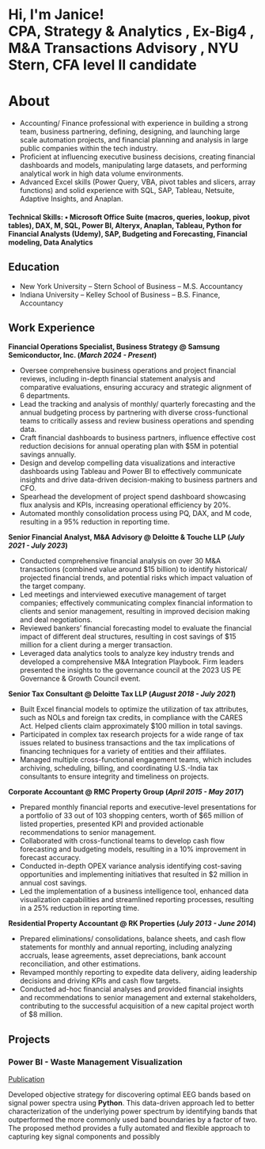 <h1>Hi, I'm Janice! <br/><a >CPA</a>, <a >Strategy & Analytics </a>, <a >Ex-Big4 </a>, <a >M&A Transactions Advisory </a>, <a >NYU Stern</a>, <a >CFA level II candidate</a>

# About
- Accounting/ Finance professional with experience in building a strong team, business partnering, defining, designing, and launching large scale automation projects, and financial planning and analysis in large public companies within the tech industry.
- Proficient at influencing executive business decisions, creating financial dashboards and models, manipulating large datasets, and performing analytical work in high data volume environments.
- Advanced Excel skills (Power Query, VBA, pivot tables and slicers, array functions) and solid experience with SQL, SAP, Tableau, Netsuite, Adaptive Insights, and Anaplan.


#### Technical Skills: •	Microsoft Office Suite (macros, queries, lookup, pivot tables), DAX, M, SQL, Power BI, Alteryx, Anaplan, Tableau, Python for Financial Analysts (Udemy), SAP, Budgeting and Forecasting, Financial modeling, Data Analytics

## Education
- New York University – Stern School of Business – M.S. Accountancy								       		
- Indiana University – Kelley School of Business – B.S. Finance, Accountancy

## Work Experience
**Financial Operations Specialist, Business Strategy @ Samsung Semiconductor, Inc. (_March 2024 - Present_)**
-	Oversee comprehensive business operations and project financial reviews, including in-depth financial statement analysis and comparative evaluations, ensuring accuracy and strategic alignment of 6 departments.
-	Lead the tracking and analysis of monthly/ quarterly forecasting and the annual budgeting process by partnering with diverse cross-functional teams to critically assess and review business operations and spending data.
-	Craft financial dashboards to business partners, influence effective cost reduction decisions for annual operating plan with $5M in potential savings annually.
-	Design and develop compelling data visualizations and interactive dashboards using Tableau and Power BI to effectively communicate insights and drive data-driven decision-making to business partners and CFO.
-	Spearhead the development of project spend dashboard showcasing flux analysis and KPIs, increasing operational efficiency by 20%.
-	Automated monthly consolidation process using PQ, DAX, and M code, resulting in a 95% reduction in reporting time.

**Senior Financial Analyst, M&A Advisory @ Deloitte & Touche LLP (_July 2021 - July 2023_)**
-	Conducted comprehensive financial analysis on over 30 M&A transactions (combined value around $15 billion) to identify historical/ projected financial trends, and potential risks which impact valuation of the target company.
-	Led meetings and interviewed executive management of target companies; effectively communicating complex financial information to clients and senior management, resulting in improved decision making and deal negotiations.
-	Reviewed bankers’ financial forecasting model to evaluate the financial impact of different deal structures, resulting in cost savings of $15 million for a client during a merger transaction.
-	Leveraged data analytics tools to analyze key industry trends and developed a comprehensive M&A Integration Playbook. Firm leaders presented the insights to the governance council at the 2023 US PE Governance & Growth Council event. 

**Senior Tax Consultant @ Deloitte Tax LLP (_August 2018 - July 2021_)**
-	Built Excel financial models to optimize the utilization of tax attributes, such as NOLs and foreign tax credits, in
compliance with the CARES Act. Helped clients claim approximately $100 million in total savings.
-	Participated in complex tax research projects for a wide range of tax issues related to business transactions and the tax implications of financing techniques for a variety of entities and their affiliates.
-	Managed multiple cross-functional engagement teams, which includes archiving, scheduling, billing, and coordinating U.S.-India tax consultants to ensure integrity and timeliness on projects. 

**Corporate Accountant @ RMC Property Group (_April 2015 - May 2017_)**
-	Prepared monthly financial reports and executive-level presentations for a portfolio of 33 out of 103 shopping centers, worth of $65 million of listed properties, presented KPI and provided actionable recommendations to senior management.
-	Collaborated with cross-functional teams to develop cash flow forecasting and budgeting models, resulting in a 10% improvement in forecast accuracy.
-	Conducted in-depth OPEX variance analysis identifying cost-saving opportunities and implementing initiatives that resulted in $2 million in annual cost savings.
-	Led the implementation of a business intelligence tool, enhanced data visualization capabilities and streamlined reporting processes, resulting in a 25% reduction in reporting time.

**Residential Property Accountant @ RK Properties (_July 2013 - June 2014_)**
-	Prepared eliminations/ consolidations, balance sheets, and cash flow statements for monthly and annual reporting, including analyzing accruals, lease agreements, asset depreciations, bank account reconciliation, and other estimations.
-	Revamped monthly reporting to expedite data delivery, aiding leadership decisions and driving KPIs and cash flow targets.
-	Conducted ad-hoc financial analyses and provided financial insights and recommendations to senior management and external stakeholders, contributing to the successful acquisition of a new capital project worth of $8 million.

## Projects
### Power BI - Waste Management Visualization
[Publication](https://www.mdpi.com/1424-8220/22/8/3048)

Developed objective strategy for discovering optimal EEG bands based on signal power spectra using **Python**. This data-driven approach led to better characterization of the underlying power spectrum by identifying bands that outperformed the more commonly used band boundaries by a factor of two. The proposed method provides a fully automated and flexible approach to capturing key signal components and possibly 

[linkedin]: https://www.linkedin.com/in/janice-lan-le/

